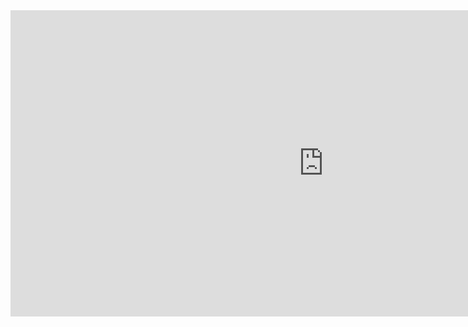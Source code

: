 <iframe width="1002" height="490" src="https://www.youtube.com/embed/Xw22pExHpjk" title="DEFINISI DAN TUJUAN FOTO JURNALISTIK" frameborder="0" allow="accelerometer; autoplay; clipboard-write; encrypted-media; gyroscope; picture-in-picture; web-share" allowfullscreen></iframe>